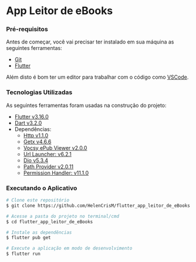 # App Leitor de eBooks

### Pré-requisitos

Antes de começar, você vai precisar ter instalado em sua máquina as seguintes ferramentas:
 - [Git](https://git-scm.com)
 - [Flutter](https://docs.flutter.dev/get-started/install)

Além disto é bom ter um editor para trabalhar com o código como [VSCode](https://code.visualstudio.com/).

### Tecnologias Utilizadas

As seguintes ferramentas foram usadas na construção do projeto:

- [Flutter v3.16.0](https://docs.flutter.dev/)
- [Dart v3.2.0](https://dart.dev/)
- Dependências:
  - [Http v1.1.0](https://pub.dev/packages/http)
  - [Getx v4.6.6](https://pub.dev/packages/get)
  - [Vocsy ePub Viewer v2.0.0](https://pub.dev/packages/vocsy_epub_viewer)
  - [Url Launcher: v6.2.1](https://pub.dev/packages/url_launcher)
  - [Dio v5.3.4](https://pub.dev/packages/dio)
  - [Path Provider v2.0.11](https://pub.dev/packages/path_provider)
  - [Permission Handler: v11.1.0](https://pub.dev/packages/permission_handler)


### Executando o Aplicativo

```bash
# Clone este repositório
$ git clone https://github.com/HelenCrisM/flutter_app_leitor_de_eBooks.git

# Acesse a pasta do projeto no terminal/cmd
$ cd flutter_app_leitor_de_eBooks

# Instale as dependências
$ flutter pub get

# Execute a aplicação em modo de desenvolvimento
$ flutter run
```

